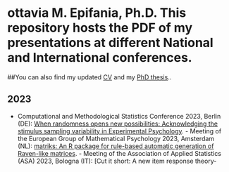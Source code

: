 # ottavia M. Epifania, Ph.D. This repository hosts the PDF of my presentations at different National and International conferences. 
##You can also find my
updated [CV](cv/Epifania-CV.pdf) and my [PhD thesis](PhD-Thesis/EpifaniaPhDThesis.pdf)..
## 2023
- Computational and Methodological Statistics Conference 2023, Berlin (DE): [When randomness opens new possibilities:
Acknowledging the stimulus sampling variability in Experimental Psychology](Berlino2023/CMS-epifania.pdf). - Meeting of the European Group of Mathematical Psychology 2023, Amsterdam (NL): [matriks: An R package for rule-based
automatic generation of Raven-like matrices](empg2023/empg2023-Epifania.pdf). - Meeting of the Association of Applied Statistics (ASA) 2023, Bologna (IT): [Cut it short: A new item response theory-
